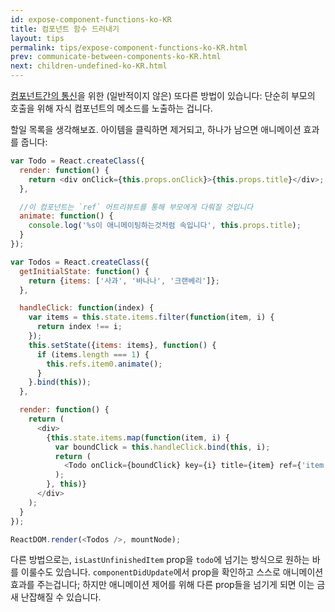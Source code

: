 ```yaml
---
id: expose-component-functions-ko-KR
title: 컴포넌트 함수 드러내기
layout: tips
permalink: tips/expose-component-functions-ko-KR.html
prev: communicate-between-components-ko-KR.html
next: children-undefined-ko-KR.html
---
```


[컴포넌트간의 통신](/react/tips/communicate-between-components-ko-KR.html)을 위한 (일반적이지 않은) 또다른 방법이 있습니다: 단순히 부모의 호출을 위해 자식 컴포넌트의 메소드를 노출하는 겁니다. 

할일 목록을 생각해보죠. 아이템을 클릭하면 제거되고, 하나가 남으면 애니메이션 효과를 줍니다:

```js
var Todo = React.createClass({
  render: function() {
    return <div onClick={this.props.onClick}>{this.props.title}</div>;
  },

  //이 컴포넌트는 `ref` 어트리뷰트를 통해 부모에게 다뤄질 것입니다
  animate: function() {
    console.log('%s이 애니메이팅하는것처럼 속입니다', this.props.title);
  }
});

var Todos = React.createClass({
  getInitialState: function() {
    return {items: ['사과', '바나나', '크랜베리']};
  },

  handleClick: function(index) {
    var items = this.state.items.filter(function(item, i) {
      return index !== i;
    });
    this.setState({items: items}, function() {
      if (items.length === 1) {
        this.refs.item0.animate();
      }
    }.bind(this));
  },

  render: function() {
    return (
      <div>
        {this.state.items.map(function(item, i) {
          var boundClick = this.handleClick.bind(this, i);
          return (
            <Todo onClick={boundClick} key={i} title={item} ref={'item' + i} />
          );
        }, this)}
      </div>
    );
  }
});

ReactDOM.render(<Todos />, mountNode);
```

다른 방법으로는, `isLastUnfinishedItem` prop을 `todo`에 넘기는 방식으로 원하는 바를 이룰수도 있습니다. `componentDidUpdate`에서 prop을 확인하고 스스로 애니메이션 효과를 주는겁니다; 하지만 애니메이션 제어를 위해 다른 prop들을 넘기게 되면 이는 금새 난잡해질 수 있습니다.
